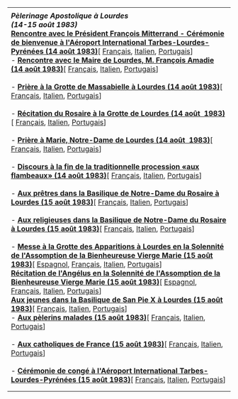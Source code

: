 |     |
| --- |
|  |
| ***Pèlerinage Apostolique à Lourdes***<br>***(14-15 août 1983)***<br>**[Rencontre avec le Président François Mitterrand - Cérémonie de bienvenue à l'Aéroport International Tarbes-Lourdes-Pyrénées (14 août 1983)](/content/john-paul-ii/fr/speeches/1983/august/documents/hf_jp-ii_spe_19830814_presidente-mitterand.html)**\[ [Français](/content/john-paul-ii/fr/speeches/1983/august/documents/hf_jp-ii_spe_19830814_presidente-mitterand.html), [Italien](/content/john-paul-ii/it/speeches/1983/august/documents/hf_jp-ii_spe_19830814_presidente-mitterand.html), [Portugais](/content/john-paul-ii/pt/speeches/1983/august/documents/hf_jp-ii_spe_19830814_presidente-mitterand.html)\]<br>- **[Rencontre avec le Maire de Lourdes, M. François Amadie (14 août 1983)](/content/john-paul-ii/fr/speeches/1983/august/documents/hf_jp-ii_spe_19830814_sindaco-lourdes.html)**\[ [Français](/content/john-paul-ii/fr/speeches/1983/august/documents/hf_jp-ii_spe_19830814_sindaco-lourdes.html), [Italien](/content/john-paul-ii/it/speeches/1983/august/documents/hf_jp-ii_spe_19830814_sindaco-lourdes.html), [Portugais](/content/john-paul-ii/pt/speeches/1983/august/documents/hf_jp-ii_spe_19830814_sindaco-lourdes.html)\]<br>  <br>- **[Prière à la Grotte de Massabielle à Lourdes (14 août 1983)](/content/john-paul-ii/fr/speeches/1983/august/documents/hf_jp-ii_spe_19830814_preghiera-massabielle.html)**\[ [Français](/content/john-paul-ii/fr/speeches/1983/august/documents/hf_jp-ii_spe_19830814_preghiera-massabielle.html), [Italien](/content/john-paul-ii/it/speeches/1983/august/documents/hf_jp-ii_spe_19830814_preghiera-massabielle.html), [Portugais](/content/john-paul-ii/pt/speeches/1983/august/documents/hf_jp-ii_spe_19830814_preghiera-massabielle.html)\]<br>  <br>- **[Récitation du Rosaire à la Grotte de Lourdes (14 août  1983)](/content/john-paul-ii/fr/speeches/1983/august/documents/hf_jp-ii_spe_19830814_recita-rosario.html)**\[ [Français](/content/john-paul-ii/fr/speeches/1983/august/documents/hf_jp-ii_spe_19830814_recita-rosario.html), [Italien](/content/john-paul-ii/it/speeches/1983/august/documents/hf_jp-ii_spe_19830814_recita-rosario.html), [Portugais](/content/john-paul-ii/pt/speeches/1983/august/documents/hf_jp-ii_spe_19830814_recita-rosario.html)\]<br>  <br>- **[Prière à Marie, Notre-Dame de Lourdes (14 août  1983)](/content/john-paul-ii/fr/speeches/1983/august/documents/hf_jp-ii_spe_19830814_preghiera-maria.html)**\[ [Français](/content/john-paul-ii/fr/speeches/1983/august/documents/hf_jp-ii_spe_19830814_preghiera-maria.html), [Italien](/content/john-paul-ii/it/speeches/1983/august/documents/hf_jp-ii_spe_19830814_preghiera-maria.html), [Portugais](/content/john-paul-ii/pt/speeches/1983/august/documents/hf_jp-ii_spe_19830814_preghiera-maria.html)\]<br>  <br>- **[Discours à la fin de la traditionnelle procession «aux flambeaux» (14 août 1983)](/content/john-paul-ii/fr/speeches/1983/august/documents/hf_jp-ii_spe_19830814_fiaccolata-lourdes.html)**\[ [Français](/content/john-paul-ii/fr/speeches/1983/august/documents/hf_jp-ii_spe_19830814_fiaccolata-lourdes.html), [Italien](/content/john-paul-ii/it/speeches/1983/august/documents/hf_jp-ii_spe_19830814_fiaccolata-lourdes.html), [Portugais](/content/john-paul-ii/pt/speeches/1983/august/documents/hf_jp-ii_spe_19830814_fiaccolata-lourdes.html)\]<br>  <br>- **[Aux prêtres dans la Basilique de Notre-Dame du Rosaire à Lourdes (15 août 1983)](/content/john-paul-ii/fr/speeches/1983/august/documents/hf_jp-ii_spe_19830815_sacerdoti-lourdes.html)**\[ [Français](/content/john-paul-ii/fr/speeches/1983/august/documents/hf_jp-ii_spe_19830815_sacerdoti-lourdes.html), [Italien](/content/john-paul-ii/it/speeches/1983/august/documents/hf_jp-ii_spe_19830815_sacerdoti-lourdes.html), [Portugais](/content/john-paul-ii/pt/speeches/1983/august/documents/hf_jp-ii_spe_19830815_sacerdoti-lourdes.html)\]<br>  <br>- **[Aux religieuses dans la Basilique de Notre-Dame du Rosaire à Lourdes (15 août 1983)](/content/john-paul-ii/fr/speeches/1983/august/documents/hf_jp-ii_spe_19830815_religiose-lourdes.html)**\[ [Français](/content/john-paul-ii/fr/speeches/1983/august/documents/hf_jp-ii_spe_19830815_religiose-lourdes.html), [Italien](/content/john-paul-ii/it/speeches/1983/august/documents/hf_jp-ii_spe_19830815_religiose-lourdes.html), [Portugais](/content/john-paul-ii/pt/speeches/1983/august/documents/hf_jp-ii_spe_19830815_religiose-lourdes.html)\]<br>  <br>- **[Messe à la Grotte des Apparitions à Lourdes en la Solennité de l'Assomption de la Bienheureuse Vierge Marie (15 août 1983)](/content/john-paul-ii/fr/homilies/1983/documents/hf_jp-ii_hom_19830815_assunzione.html)**\[ [Espagnol](/content/john-paul-ii/es/homilies/1983/documents/hf_jp-ii_hom_19830815_assunzione.html), [Français](/content/john-paul-ii/fr/homilies/1983/documents/hf_jp-ii_hom_19830815_assunzione.html), [Italien](/content/john-paul-ii/it/homilies/1983/documents/hf_jp-ii_hom_19830815_assunzione.html), [Portugais](/content/john-paul-ii/pt/homilies/1983/documents/hf_jp-ii_hom_19830815_assunzione.html)\]<br>**[Récitation de l'Angélus en la Solennité de l'Assomption de la Bienheureuse Vierge Marie (15 août 1983)](/content/john-paul-ii/fr/angelus/1983/documents/hf_jp-ii_ang_19830815.html)**\[ [Espagnol](/content/john-paul-ii/es/angelus/1983/documents/hf_jp-ii_ang_19830815.html), [Français](/content/john-paul-ii/fr/angelus/1983/documents/hf_jp-ii_ang_19830815.html), [Italien](/content/john-paul-ii/it/angelus/1983/documents/hf_jp-ii_ang_19830815.html), [Portugais](/content/john-paul-ii/pt/angelus/1983/documents/hf_jp-ii_ang_19830815.html)\]<br>**[Aux jeunes dans la Basilique de San Pie X à Lourdes (15 août 1983)](/content/john-paul-ii/fr/speeches/1983/august/documents/hf_jp-ii_spe_19830815_giovani-basilica-pio-x.html)**\[ [Français](/content/john-paul-ii/fr/speeches/1983/august/documents/hf_jp-ii_spe_19830815_giovani-basilica-pio-x.html), [Italien](/content/john-paul-ii/it/speeches/1983/august/documents/hf_jp-ii_spe_19830815_giovani-basilica-pio-x.html), [Portugais](/content/john-paul-ii/pt/speeches/1983/august/documents/hf_jp-ii_spe_19830815_giovani-basilica-pio-x.html)\]<br>- **[Aux pèlerins malades (15 août 1983)](/content/john-paul-ii/fr/speeches/1983/august/documents/hf_jp-ii_spe_19830815_ammalati-lourdes.html)**\[ [Français](/content/john-paul-ii/fr/speeches/1983/august/documents/hf_jp-ii_spe_19830815_ammalati-lourdes.html), [Italien](/content/john-paul-ii/it/speeches/1983/august/documents/hf_jp-ii_spe_19830815_ammalati-lourdes.html), [Portugais](/content/john-paul-ii/pt/speeches/1983/august/documents/hf_jp-ii_spe_19830815_ammalati-lourdes.html)\]<br>  <br>- **[Aux catholiques de France (15 août 1983)](/content/john-paul-ii/fr/speeches/1983/august/documents/hf_jp-ii_spe_19830815_cattolici-francia.html)**\[ [Français](/content/john-paul-ii/fr/speeches/1983/august/documents/hf_jp-ii_spe_19830815_cattolici-francia.html), [Italien](/content/john-paul-ii/it/speeches/1983/august/documents/hf_jp-ii_spe_19830815_cattolici-francia.html), [Portugais](/content/john-paul-ii/pt/speeches/1983/august/documents/hf_jp-ii_spe_19830815_cattolici-francia.html)\]<br>  <br>- **[Cérémonie de congé à l'Aéroport International Tarbes-Lourdes-Pyrénées (15 août 1983)](/content/john-paul-ii/fr/speeches/1983/august/documents/hf_jp-ii_spe_19830815_commiato-lourdes.html)**\[ [Français](/content/john-paul-ii/fr/speeches/1983/august/documents/hf_jp-ii_spe_19830815_commiato-lourdes.html), [Italien](/content/john-paul-ii/it/speeches/1983/august/documents/hf_jp-ii_spe_19830815_commiato-lourdes.html), [Portugais](/content/john-paul-ii/pt/speeches/1983/august/documents/hf_jp-ii_spe_19830815_commiato-lourdes.html)\] |
|  |
|  |